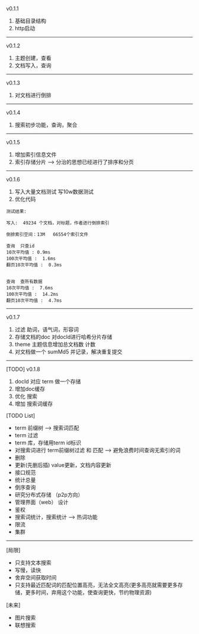 v0.1.1 
1. 基础目录结构
2. http启动

---

v0.1.2
1. 主题创建，查看
2. 文档写入，查询

---

v0.1.3
1. 对文档进行倒排

---

v0.1.4
1. 搜索初步功能，查询，聚合

---

v0.1.5
1. 增加索引信息文件
2. 索引存储分片  --> 分治的思想已经进行了排序和分页

--- 

v0.1.6
1. 写入大量文档测试 写10w数据测试
2. 优化代码

```shell
测试结果:

写入:  49234 个文档，对标题，作者进行倒排索引

倒排索引空间：13M   66554个索引文件

查询  只查id
10次平均值 : 0.9ms
100次平均值 :  1.6ms
翻页10次平均值 :  0.3ms


查询  查所有数据
10次平均值 :  7.6ms
100次平均值 :  14.2ms
翻页10次平均值 :  4.7ms

```

---

v0.1.7
1. 过滤 助词，语气词，形容词
2. 存储文档的doc 对docId进行哈希分片存储
3. theme 主题信息增加总文档数 计数
4. 对文档做一个 sumMd5 并记录，解决重复提交

---

[TODO] v0.1.8
1. docId 对应 term 做一个存储
2. 增加doc缓存
3. 优化 搜索
4. 增加 搜索词缓存

[TODO List]
- term 前缀树 --> 搜索词匹配
- term 过滤
- term 库，存储用term id标识
- 对搜索词进行 term前缀树过滤 和 匹配  --> 避免浪费时间查询无索引的词
- 删除
- 更新(先删后插) value更新，文档内容更新
- 接口规范
- 统计总量
- 倒序查询
- 研究分布式存储  （p2p方向）
- 管理界面（web） 设计
- 鉴权
- 搜索词统计，搜索统计 --> 热词功能
- 限流
- 集群


---

[局限]
- 只支持文本搜索
- 写慢，读快
- 舍弃空间获取时间
- 只支持最近匹配词的匹配位置高亮，无法全文高亮(更多高亮就需要更多存储，更多时间，弃用这个功能，使查询更快，节约物理资源)

[未来]
- 图片搜索
- 联想搜索

